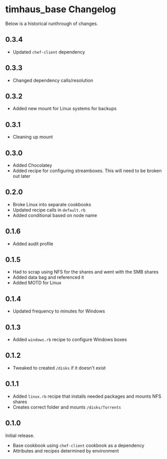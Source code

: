 # timhaus_base Changelog

Below is a historical runthrough of changes.

## 0.3.4
- Updated `chef-client` dependency

## 0.3.3
- Changed dependency calls/resolution

## 0.3.2
- Added new mount for Linux systems for backups

## 0.3.1
- Cleaning up mount

## 0.3.0
- Added Chocolatey
- Added recipe for configuring streamboxes. This will need to be broken out later

## 0.2.0
- Broke Linux into separate cookbooks
- Updated recipe calls in `default.rb`
- Added conditional based on node name

## 0.1.6
- Added audit profile

## 0.1.5
- Had to scrap using NFS for the shares and went with the SMB shares
- Added data bag and referenced it
- Added MOTD for Linux

## 0.1.4
- Updated frequency to minutes for Windows

## 0.1.3
- Added `windows.rb` recipe to configure Windows boxes

## 0.1.2
- Tweaked to created `/disks` if it doesn't exist

## 0.1.1
- Added `linux.rb` recipe that installs needed packages and mounts NFS shares
- Creates correct folder and mounts `/disks/Torrents`

## 0.1.0
Initial release.

- Base cookbook using `chef-client` cookbook as a dependency
- Attributes and recipes determined by environment
